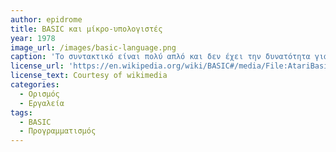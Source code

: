 ```yaml
---
author: epidrome
title: BASIC και μίκρο-υπολογιστές
year: 1978 
image_url: /images/basic-language.png
caption: 'Το συντακτικό είναι πολύ απλό και δεν έχει την δυνατότητα για δομημένο προγραμματισμό, οπότε έγινε πολύ δημοφιλής με τους πρώτους προσωπικούς μικρούς υπολογιστές στις δεκαετίες του 1970 και 1980.' 
license_url: 'https://en.wikipedia.org/wiki/BASIC#/media/File:AtariBasic.png' 
license_text: Courtesy of wikimedia
categories:
  - Ορισμός 
  - Εργαλεία 
tags:
  - BASIC 
  - Προγραμματισμός 
---
```

